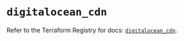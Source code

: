 # `digitalocean_cdn`

Refer to the Terraform Registry for docs: [`digitalocean_cdn`](https://registry.terraform.io/providers/digitalocean/digitalocean/2.40.0/docs/resources/cdn).
